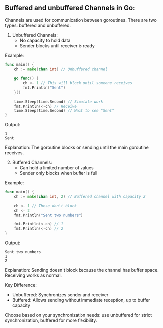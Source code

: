 
## Buffered and unbuffered Channels in Go:

Channels are used for communication between goroutines. There are two types: buffered and unbuffered.

1. Unbuffered Channels:
   - No capacity to hold data
   - Sender blocks until receiver is ready

Example:
```go
func main() {
    ch := make(chan int) // Unbuffered channel
    
    go func() {
        ch <- 1 // This will block until someone receives
        fmt.Println("Sent")
    }()
    
    time.Sleep(time.Second) // Simulate work
    fmt.Println(<-ch) // Receive
    time.Sleep(time.Second) // Wait to see "Sent"
}
```
Output:
```
1
Sent
```
Explanation: The goroutine blocks on sending until the main goroutine receives.

2. Buffered Channels:
   - Can hold a limited number of values
   - Sender only blocks when buffer is full

Example:
```go
func main() {
    ch := make(chan int, 2) // Buffered channel with capacity 2
    
    ch <- 1 // These don't block
    ch <- 2
    fmt.Println("Sent two numbers")
    
    fmt.Println(<-ch) // 1
    fmt.Println(<-ch) // 2
}
```
Output:
```
Sent two numbers
1
2
```
Explanation: Sending doesn't block because the channel has buffer space. Receiving works as normal.

Key Difference:
- Unbuffered: Synchronizes sender and receiver
- Buffered: Allows sending without immediate reception, up to buffer capacity

Choose based on your synchronization needs: use unbuffered for strict synchronization, buffered for more flexibility.
